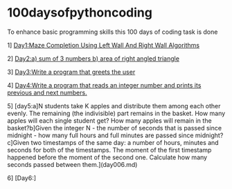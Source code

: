 # 100daysofpythoncoding
To enhance basic programming skills this 100 days of coding task is done

1] [ Day1:Maze Completion Using Left Wall And Right Wall Algorithms](day001.md)

2] [Day2:a) sum of 3 numbers b) area of right angled triangle](day002.md)

3] [Day3:Write a program that greets the user ](day003.md)

4] [Day4:Write a program that reads an integer number and prints its previous and next numbers.](day005.md)

5] [day5:a]N students take K apples and distribute them among each other evenly. The remaining (the indivisible) part remains in the basket. How many apples will each single student get? How many apples will remain in the basket?b]Given the integer N - the number of seconds that is passed since midnight - how many full hours and full minutes are passed since midnight?c]Given two timestamps of the same day: a number of hours, minutes and seconds for both of the timestamps. The moment of the first timestamp happened before the moment of the second one. Calculate how many seconds passed between them.](day006.md)

6] [Day6:]

